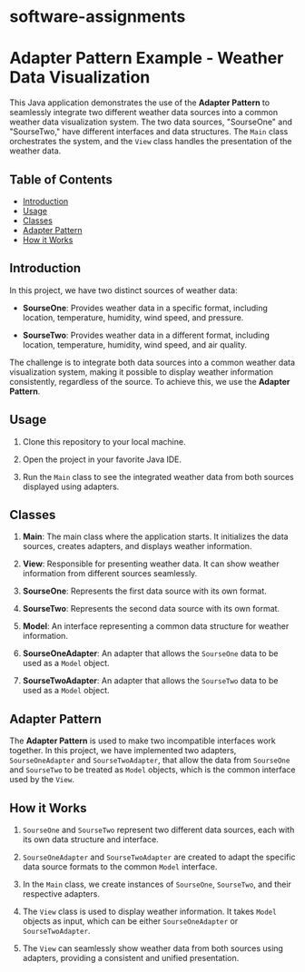 # software-assignments

# Adapter Pattern Example - Weather Data Visualization

This Java application demonstrates the use of the **Adapter Pattern** to seamlessly integrate two different weather data sources into a common weather data visualization system. The two data sources, "SourseOne" and "SourseTwo," have different interfaces and data structures. The `Main` class orchestrates the system, and the `View` class handles the presentation of the weather data.

## Table of Contents
- [Introduction](#introduction)
- [Usage](#usage)
- [Classes](#classes)
- [Adapter Pattern](#adapter-pattern)
- [How it Works](#how-it-works)

## Introduction

In this project, we have two distinct sources of weather data:

- **SourseOne**: Provides weather data in a specific format, including location, temperature, humidity, wind speed, and pressure.

- **SourseTwo**: Provides weather data in a different format, including location, temperature, humidity, wind speed, and air quality.

The challenge is to integrate both data sources into a common weather data visualization system, making it possible to display weather information consistently, regardless of the source. To achieve this, we use the **Adapter Pattern**.

## Usage

1. Clone this repository to your local machine.

2. Open the project in your favorite Java IDE.

3. Run the `Main` class to see the integrated weather data from both sources displayed using adapters.

## Classes

1. **Main**: The main class where the application starts. It initializes the data sources, creates adapters, and displays weather information.

2. **View**: Responsible for presenting weather data. It can show weather information from different sources seamlessly.

3. **SourseOne**: Represents the first data source with its own format.

4. **SourseTwo**: Represents the second data source with its own format.

5. **Model**: An interface representing a common data structure for weather information.

6. **SourseOneAdapter**: An adapter that allows the `SourseOne` data to be used as a `Model` object.

7. **SourseTwoAdapter**: An adapter that allows the `SourseTwo` data to be used as a `Model` object.

## Adapter Pattern

The **Adapter Pattern** is used to make two incompatible interfaces work together. In this project, we have implemented two adapters, `SourseOneAdapter` and `SourseTwoAdapter`, that allow the data from `SourseOne` and `SourseTwo` to be treated as `Model` objects, which is the common interface used by the `View`.

## How it Works

1. `SourseOne` and `SourseTwo` represent two different data sources, each with its own data structure and interface.

2. `SourseOneAdapter` and `SourseTwoAdapter` are created to adapt the specific data source formats to the common `Model` interface.

3. In the `Main` class, we create instances of `SourseOne`, `SourseTwo`, and their respective adapters.

4. The `View` class is used to display weather information. It takes `Model` objects as input, which can be either `SourseOneAdapter` or `SourseTwoAdapter`.

5. The `View` can seamlessly show weather data from both sources using adapters, providing a consistent and unified presentation.

